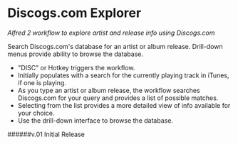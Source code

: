 Discogs.com Explorer
=============

*Alfred 2 workflow to explore artist and release info using Discogs.com*

Search Discogs.com's database for an artist or album release. Drill-down menus provide ability to browse the database.

- "DISC" or Hotkey triggers the workflow.
- Initially populates with a search for the currently playing track in iTunes, if one is playing.
- As you type an artist or album release, the workflow searches Discogs.com for your query and provides a list of possible matches.
- Selecting from the list provides a more detailed view of info available for your choice.
- Use the drill-down interface to browse the database.

######v.01
Initial Release